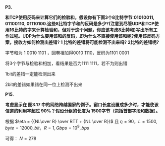 **P3.** 

**和TCP使用反码来计算它们的检验和。假设你有下面3个8比特字节:01010011, 01100110, 01110100.这些8比特字节和的反码是多少?(注意到尽管UDP和TCP使用16比特的字来计算检验和，但对于这个问题，你应该考虑8比特和)写岀所有工作过程。UDP为什么要用该和的反码，即为什么不直接使用该和呢?使用该反码方案，接收方如何检测出差错? 1 比特的差错将可能检测不出来吗? 2比特的差错呢?**

字节和为 1 0010 1101 ，回卷相加得0010 1110，反码为1101 0001

将3个字节与检验和相加，看结果是否为1111 1111，若不为则出错

1bit的差错一定能检测出来

2bit的差错如果错在同一位上检测不出来

**P15.**

**考虑显示在 图3.17 中的网络跨越国家的例子。窗口长度设置成多少时，才能使该信道的利用率超过 90%？假设分组的长度为 1500字节（包括首部字段和数据）。**

根据 $\eta = {{NL\over R} \over RTT + {NL \over R}}$ 且 $\eta = 90%$，$L = 1500,byte= 12000,bit$，$R=1,Gbps = 10^9,bps$

可得： $N = 278$